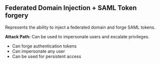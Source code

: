## Federated Domain Injection + SAML Token forgery

Represents the ability to inject a federated domain and forge SAML tokens.

**Attack Path:** Can be used to impersonate users and escalate privileges.

- Can forge authentication tokens
- Can impersonate any user
- Can be used for persistent access

